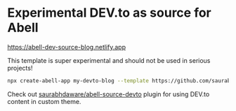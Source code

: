 # Experimental DEV.to as source for Abell

https://abell-dev-source-blog.netlify.app

This template is super experimental and should not be used in serious projects!

```sh
npx create-abell-app my-devto-blog --template https://github.com/saurabhdaware/abell-dev-source-blog
```

Check out [saurabhdaware/abell-source-devto](https://github.com/saurabhdaware/abell-source-devto) plugin for using DEV.to content in custom theme.
